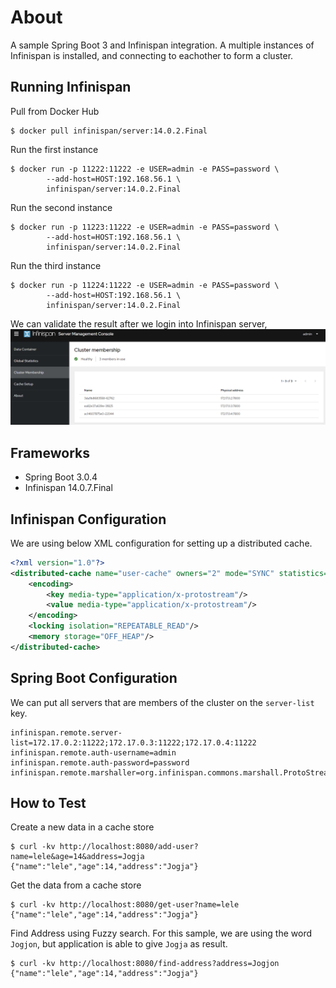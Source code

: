 # About
A sample Spring Boot 3 and Infinispan integration. A multiple instances of Infinispan is installed, and connecting to eachother to form a cluster.

## Running Infinispan
Pull from Docker Hub
```
$ docker pull infinispan/server:14.0.2.Final
```

Run the first instance
```
$ docker run -p 11222:11222 -e USER=admin -e PASS=password \
        --add-host=HOST:192.168.56.1 \ 
        infinispan/server:14.0.2.Final
```

Run the second instance
```
$ docker run -p 11223:11222 -e USER=admin -e PASS=password \
        --add-host=HOST:192.168.56.1 \ 
        infinispan/server:14.0.2.Final
```

Run the third instance
```
$ docker run -p 11224:11222 -e USER=admin -e PASS=password \
        --add-host=HOST:192.168.56.1 \ 
        infinispan/server:14.0.2.Final
```

We can validate the result after we login into Infinispan server,
![infinispan-cluster-membership](images/infinispan-server.png)

## Frameworks
- Spring Boot 3.0.4
- Infinispan 14.0.7.Final

## Infinispan Configuration
We are using below XML configuration for setting up a distributed cache.
```xml
<?xml version="1.0"?>
<distributed-cache name="user-cache" owners="2" mode="SYNC" statistics="true">
    <encoding>
        <key media-type="application/x-protostream"/>
        <value media-type="application/x-protostream"/>
    </encoding>
    <locking isolation="REPEATABLE_READ"/>
    <memory storage="OFF_HEAP"/>
</distributed-cache>
```

## Spring Boot Configuration
We can put all servers that are members of the cluster on the `server-list` key.
```properties
infinispan.remote.server-list=172.17.0.2:11222;172.17.0.3:11222;172.17.0.4:11222
infinispan.remote.auth-username=admin
infinispan.remote.auth-password=password
infinispan.remote.marshaller=org.infinispan.commons.marshall.ProtoStreamMarshaller
```

## How to Test
Create a new data in a cache store
```
$ curl -kv http://localhost:8080/add-user?name=lele&age=14&address=Jogja
{"name":"lele","age":14,"address":"Jogja"} 
```

Get the data from a cache store
```
$ curl -kv http://localhost:8080/get-user?name=lele
{"name":"lele","age":14,"address":"Jogja"} 
```

Find Address using Fuzzy search. For this sample, we are using the word `Jogjon`, but application is able to give `Jogja` as result.
```
$ curl -kv http://localhost:8080/find-address?address=Jogjon
{"name":"lele","age":14,"address":"Jogja"} 
```